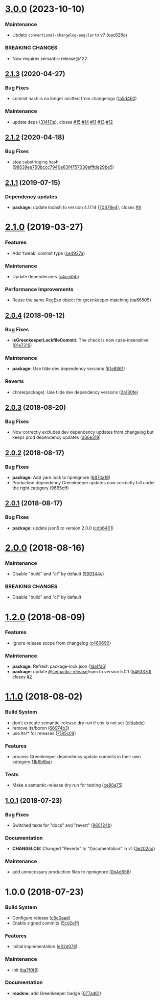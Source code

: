 # [3.0.0](https://github.com/Alorel/conventional-changelog-personal/compare/2.1.3...3.0.0) (2023-10-10)


### Maintenance

* Update `conventional-changelog-angular` to v7 ([eac826a](https://github.com/Alorel/conventional-changelog-personal/commit/eac826a5479d767ca39682b9557fec60a7dd7c8e))


### BREAKING CHANGES

* Now requires semantic-release@^22

## [2.1.3](https://github.com/Alorel/conventional-changelog-personal/compare/2.1.2...2.1.3) (2020-04-27)


### Bug Fixes

* commit hash is no longer omitted from changelogs ([1a5d460](https://github.com/Alorel/conventional-changelog-personal/commit/1a5d460262faf2306cacde3b060b6720e82c66e7))


### Maintenance

* update deps ([314111e](https://github.com/Alorel/conventional-changelog-personal/commit/314111edee35da608d860e7eacbebec55e9782fa)), closes [#15](https://github.com/Alorel/conventional-changelog-personal/issues/15) [#14](https://github.com/Alorel/conventional-changelog-personal/issues/14) [#11](https://github.com/Alorel/conventional-changelog-personal/issues/11) [#13](https://github.com/Alorel/conventional-changelog-personal/issues/13) [#12](https://github.com/Alorel/conventional-changelog-personal/issues/12)

## [2.1.2](https://github.com/Alorel/conventional-changelog-personal/compare/2.1.1...2.1.2) (2020-04-18)


### Bug Fixes

* stop substringing hash ([98639ee760bccc7940e63f4757030afffde29be5](https://github.com/Alorel/conventional-changelog-personal/commit/98639ee760bccc7940e63f4757030afffde29be5))

## [2.1.1](https://github.com/Alorel/conventional-changelog-personal/compare/2.1.0...2.1.1) (2019-07-15)


### Dependency updates

* **package:** update lodash to version 4.17.14 ([70478e4](https://github.com/Alorel/conventional-changelog-personal/commit/70478e4)), closes [#8](https://github.com/Alorel/conventional-changelog-personal/issues/8)

# [2.1.0](https://github.com/Alorel/conventional-changelog-personal/compare/2.0.4...2.1.0) (2019-03-27)


### Features

* Add 'tweak' commit type ([ce4927a](https://github.com/Alorel/conventional-changelog-personal/commit/ce4927a))


### Maintenance

* Update dependencies ([c4ced5b](https://github.com/Alorel/conventional-changelog-personal/commit/c4ced5b))


### Performance Improvements

* Reuse the same RegExp object for greenkeeper matching ([ba66505](https://github.com/Alorel/conventional-changelog-personal/commit/ba66505))

## [2.0.4](https://github.com/Alorel/conventional-changelog-personal/compare/2.0.3...2.0.4) (2018-09-12)


### Bug Fixes

* **isGreenkeeperLockfileCommit:** The check is now case-insensitive ([01e7316](https://github.com/Alorel/conventional-changelog-personal/commit/01e7316))


### Maintenance

* **package:** Use tilde dev dependency versions ([61e8861](https://github.com/Alorel/conventional-changelog-personal/commit/61e8861))


### Reverts

* chore(package): Use tilde dev dependency versions ([2a130fe](https://github.com/Alorel/conventional-changelog-personal/commit/2a130fe))

## [2.0.3](https://github.com/Alorel/conventional-changelog-personal/compare/2.0.2...2.0.3) (2018-08-20)


### Bug Fixes

* Now correctly excludes dev dependency updates from changelog but keeps prod dependency updates ([d66e319](https://github.com/Alorel/conventional-changelog-personal/commit/d66e319))

## [2.0.2](https://github.com/Alorel/conventional-changelog-personal/compare/2.0.1...2.0.2) (2018-08-17)


### Bug Fixes

* **package:** Add yarn.lock to npmignore ([6874a19](https://github.com/Alorel/conventional-changelog-personal/commit/6874a19))
* Production dependency Greenkeeper updates now correctly fall under the right category ([9665cff](https://github.com/Alorel/conventional-changelog-personal/commit/9665cff))

## [2.0.1](https://github.com/Alorel/conventional-changelog-personal/compare/2.0.0...2.0.1) (2018-08-17)


### Bug Fixes

* **package:** update json5 to version 2.0.0 ([cdb6401](https://github.com/Alorel/conventional-changelog-personal/commit/cdb6401))

# [2.0.0](https://github.com/Alorel/conventional-changelog-personal/compare/1.2.0...2.0.0) (2018-08-16)


### Maintenance

* Disable "build" and "ci" by default ([599344c](https://github.com/Alorel/conventional-changelog-personal/commit/599344c))


### BREAKING CHANGES

* Disable "build" and "ci" by default

# [1.2.0](https://github.com/Alorel/conventional-changelog-personal/compare/1.1.0...1.2.0) (2018-08-09)


### Features

* Ignore release scope from changelog ([c460690](https://github.com/Alorel/conventional-changelog-personal/commit/c460690))


### Maintenance

* **package:** Refresh package-lock.json ([1da1fd6](https://github.com/Alorel/conventional-changelog-personal/commit/1da1fd6))
* **package:** update [@semantic-release](https://github.com/semantic-release)/npm to version 5.0.1 ([546337d](https://github.com/Alorel/conventional-changelog-personal/commit/546337d)), closes [#2](https://github.com/Alorel/conventional-changelog-personal/issues/2)

# [1.1.0](https://github.com/Alorel/conventional-changelog-personal/compare/1.0.1...1.1.0) (2018-08-02)


### Build System

* don't execute semantic-release dry run if env is not set ([cfdabdc](https://github.com/Alorel/conventional-changelog-personal/commit/cfdabdc))
* remove lts/boron ([66974b3](https://github.com/Alorel/conventional-changelog-personal/commit/66974b3))
* use lts/* for releases ([7185c09](https://github.com/Alorel/conventional-changelog-personal/commit/7185c09))


### Features

* process Greenkeeper dependency update commits in their own category ([1b6b5be](https://github.com/Alorel/conventional-changelog-personal/commit/1b6b5be))


### Tests

* Make a semantic-release dry run for testing ([ce86a75](https://github.com/Alorel/conventional-changelog-personal/commit/ce86a75))

## [1.0.1](https://github.com/Alorel/conventional-changelog-personal/compare/1.0.0...1.0.1) (2018-07-23)


### Bug Fixes

* Switched texts for "docs" and "revert" ([980124b](https://github.com/Alorel/conventional-changelog-personal/commit/980124b))


### Documentation

* **CHANGELOG:** Changed "Reverts" to "Documentation" in v1 ([3e202cd](https://github.com/Alorel/conventional-changelog-personal/commit/3e202cd))


### Maintenance

* add unnecessary production files to npmignore ([0b4d658](https://github.com/Alorel/conventional-changelog-personal/commit/0b4d658))

# 1.0.0 (2018-07-23)


### Build System

* Configure release ([c5c0aad](https://github.com/Alorel/conventional-changelog-personal/commit/c5c0aad))
* Enable signed commits ([5cd2e1f](https://github.com/Alorel/conventional-changelog-personal/commit/5cd2e1f))


### Features

* Initial implementation ([e32d078](https://github.com/Alorel/conventional-changelog-personal/commit/e32d078))


### Maintenance

* init ([ba7f0f9](https://github.com/Alorel/conventional-changelog-personal/commit/ba7f0f9))


### Documentation

* **readme:** add Greenkeeper badge ([077ad61](https://github.com/Alorel/conventional-changelog-personal/commit/077ad61))

